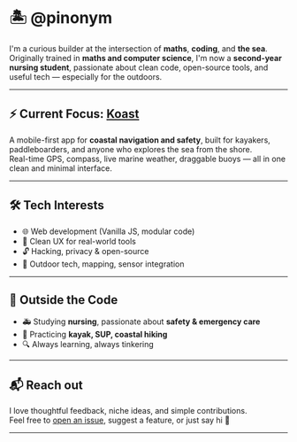 # 🏝️ @pinonym

I'm a curious builder at the intersection of **maths**, **coding**, and **the sea**.  
Originally trained in **maths and computer science**, I'm now a **second-year nursing student**, passionate about clean code, open-source tools, and useful tech — especially for the outdoors.

---

## ⚡ Current Focus: [Koast](https://github.com/pinonym/koast)

A mobile-first app for **coastal navigation and safety**, built for kayakers, paddleboarders, and anyone who explores the sea from the shore.  
Real-time GPS, compass, live marine weather, draggable buoys — all in one clean and minimal interface.

---

## 🛠️ Tech Interests

- 🌐 Web development (Vanilla JS, modular code)
- 🧠 Clean UX for real-world tools
- 🔓 Hacking, privacy & open-source
- 🌊 Outdoor tech, mapping, sensor integration

---

## 🧭 Outside the Code

- 🚑 Studying **nursing**, passionate about **safety & emergency care**
- 🛶 Practicing **kayak, SUP, coastal hiking**
- 🔍 Always learning, always tinkering

---

## 📬 Reach out

I love thoughtful feedback, niche ideas, and simple contributions.  
Feel free to [open an issue](https://github.com/pinonym/koast/issues), suggest a feature, or just say hi 👋

---